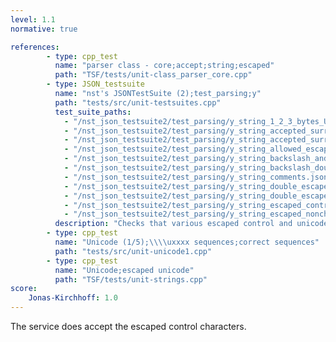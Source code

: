 ```yaml
---
level: 1.1
normative: true

references:
        - type: cpp_test
          name: "parser class - core;accept;string;escaped"
          path: "TSF/tests/unit-class_parser_core.cpp"
        - type: JSON_testsuite
          name: "nst's JSONTestSuite (2);test_parsing;y"
          path: "tests/src/unit-testsuites.cpp"
          test_suite_paths:
            - "/nst_json_testsuite2/test_parsing/y_string_1_2_3_bytes_UTF-8_sequences.json"
            - "/nst_json_testsuite2/test_parsing/y_string_accepted_surrogate_pair.json"
            - "/nst_json_testsuite2/test_parsing/y_string_accepted_surrogate_pairs.json"
            - "/nst_json_testsuite2/test_parsing/y_string_allowed_escapes.json"
            - "/nst_json_testsuite2/test_parsing/y_string_backslash_and_u_escaped_zero.json"
            - "/nst_json_testsuite2/test_parsing/y_string_backslash_doublequotes.json"
            - "/nst_json_testsuite2/test_parsing/y_string_comments.json"
            - "/nst_json_testsuite2/test_parsing/y_string_double_escape_a.json"
            - "/nst_json_testsuite2/test_parsing/y_string_double_escape_n.json"
            - "/nst_json_testsuite2/test_parsing/y_string_escaped_control_character.json"
            - "/nst_json_testsuite2/test_parsing/y_string_escaped_noncharacter.json"
          description: "Checks that various escaped control and unicode characters are accepted."
        - type: cpp_test
          name: "Unicode (1/5);\\\\uxxxx sequences;correct sequences"
          path: "tests/src/unit-unicode1.cpp"
        - type: cpp_test
          name: "Unicode;escaped unicode"
          path: "TSF/tests/unit-strings.cpp"
score:
    Jonas-Kirchhoff: 1.0
---
```


The service does accept the escaped control characters.
